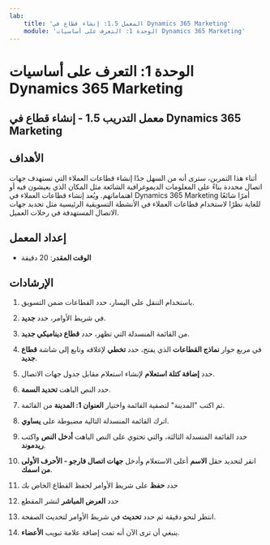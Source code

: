 ```yaml
---
lab:
    title: 'المعمل 1.5: إنشاء قطاع في Dynamics 365 Marketing'
    module: 'الوحدة 1: التعرف على أساسيات Dynamics 365 Marketing'
---
```


الوحدة 1: التعرف على أساسيات Dynamics 365 Marketing
========================

## معمل التدريب 1.5 - إنشاء قطاع في Dynamics 365 Marketing

## الأهداف

أثناء هذا التمرين، سترى أنه من السهل جدًا إنشاء قطاعات العملاء التي تستهدف جهات اتصال محددة بناءً على المعلومات الديموغرافية الشائعة مثل المكان الذي يعيشون فيه أو اهتماماتهم. ويُعد إنشاء قطاعات العملاء في Dynamics 365 Marketing أمرًا شائعًا للغاية نظرًا لاستخدام قطاعات العملاء في الأنشطة التسويقية الرئيسية مثل تحديد جهات الاتصال المستهدفة في رحلات العميل.

## إعداد المعمل

  - **الوقت المقدر**: 20 دقيقة

## الإرشادات

1. باستخدام التنقل على اليسار، حدد القطاعات ضمن التسويق. 

2. في شريط الأوامر، حدد **جديد**.

3. من القائمة المنسدلة التي تظهر، حدد **قطاع ديناميكي جديد**.

4. في مربع حوار **نماذج القطاعات** الذي يفتح، حدد **تخطي** لإغلاقه وتابع إلى شاشة **قطاع جديد**.

5. حدد **إضافة كتلة استعلام** لإنشاء استعلام مقابل جدول جهات الاتصال. 

6. حدد النص الباهت **تحديد السمة**. 

7. ثم اكتب "المدينة" لتصفية القائمة واختيار **العنوان 1: المدينة** من القائمة.

8. اترك القائمة المنسدلة التالية مضبوطة على **يساوي**. 

9. حدد القائمة المنسدلة الثالثة، والتي تحتوي على النص الباهت **أدخل النص** واكتب **ريدموند**.

10. انقر لتحديد حقل **الاسم** أعلى الاستعلام وأدخل **جهات اتصال فارجو - الأحرف الأولى من اسمك**.

11. حدد **حفظ** على شريط الأوامر لحفظ القطاع الخاص بك

12. حدد **العرض المباشر** لنشر المقطع 

13. انتظر لنحو دقيقة ثم حدد **تحديث** في شريط الأوامر لتحديث الصفحة. 

14. ينبغي أن ترى الآن أنه تمت إضافة علامة تبويب **الأعضاء**. 
